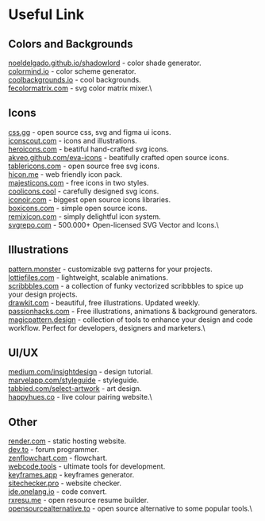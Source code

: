 # Useful Link
## Colors and Backgrounds
[noeldelgado.github.io/shadowlord](https://noeldelgado.github.io/shadowlord/) - color shade generator.\
[colormind.io](http://colormind.io/) - color scheme generator.\
[coolbackgrounds.io](https://coolbackgrounds.io/) - cool backgrounds.\
[fecolormatrix.com](https://fecolormatrix.com/) - svg color matrix mixer.\

## Icons
[css.gg](https://css.gg/) - open source css, svg and figma ui icons.\
[iconscout.com](https://iconscout.com/) - icons and illustrations.\
[heroicons.com](https://heroicons.com/) - beatiful hand-crafted svg icons.\
[akveo.github.com/eva-icons](https://akveo.github.io/eva-icons/) - beatifully crafted open source icons.\
[tablericons.com](https://tablericons.com/) - open source free svg icons.\
[hicon.me](https://hicon.me/) - web friendly icon pack.\
[majesticons.com](https://www.majesticons.com/) - free icons in two styles.\
[coolicons.cool](https://coolicons.cool/) - carefully designed svg icons.\
[iconoir.com](https://iconoir.com/) - biggest open source icons libraries.\
[boxicons.com](https://boxicons.com/) - simple open source icons.\
[remixicon.com](https://remixicon.com/) - simply delightful icon system.\
[svgrepo.com](https://svgrepo.com/) - 500.000+ Open-licensed SVG Vector and Icons.\

## Illustrations
[pattern.monster](https://pattern.monster/) - customizable svg patterns for your projects.\
[lottiefiles.com](https://lottiefiles.com/) - lightweight, scalable animations.\
[scribbbles.com](https://scribbbles.design/) - a collection of funky vectorized scribbbles to spice up your design projects.\
[drawkit.com](https://www.drawkit.com/) - beautiful, free illustrations. Updated weekly.\
[passionhacks.com](https://passionhacks.com) - Free illustrations, animations & background generators.\
[magicpattern.design](https://www.magicpattern.design/tools) -  collection of tools to enhance your design and code workflow. Perfect for developers, designers and marketers.\

## UI/UX
[medium.com/insightdesign](https://medium.com/insightdesign) - design tutorial.\
[marvelapp.com/styleguide](https://marvelapp.com/styleguide/) - styleguide.\
[tabbied.com/select-artwork](https://tabbied.com/select-artwork) - art design.\
[happyhues.co](https://happyhues.co) - live colour pairing website.\

## Other
[render.com](https://render.com/) - static hosting website.\
[dev.to](https://dev.to) - forum programmer.\
[zenflowchart.com](https://zenflowchart.com) - flowchart.\
[webcode.tools](https://webcode.tools/) - ultimate tools for development.\
[keyframes.app](https://keyframes.app/) - keyframes generator.\
[sitechecker.pro](https://sitechecker.pro) - website checker.\
[ide.onelang.io](https://ide.onelang.io/) - code convert.\
[rxresu.me](https://rxresu.me/) - open resource resume builder.\
[opensourcealternative.to](https://opensourcealternative.to) - open source alternative to some popular tools.\

